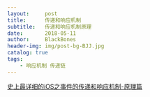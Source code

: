 ```yaml
---
layout:     post
title:      传递和响应机制
subtitle:   传递和响应机制原理
date:       2018-05-11
author:     BlackBones
header-img: img/post-bg-BJJ.jpg
catalog: true
tags:
    - 响应机制 传递链
---
```


[史上最详细的iOS之事件的传递和响应机制-原理篇](https://www.jianshu.com/p/2e074db792ba)



